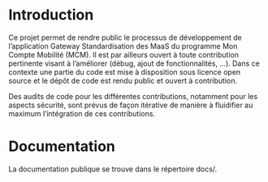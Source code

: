 # Introduction
Ce projet permet de rendre public le processus de développement de l’application Gateway Standardisation des MaaS du programme Mon Compte Mobilité (MCM). Il est par ailleurs ouvert à toute contribution pertinente visant à l’améliorer (débug, ajout de fonctionnalités, …). Dans ce contexte une partie du code est mise à disposition sous licence open source et le dépôt de code est rendu public et ouvert à contribution.

Des audits de code pour les différentes contributions, notamment pour les aspects sécurité, sont prévus de façon itérative de manière à fluidifier au maximum l’intégration de ces contributions.

# Documentation
La documentation publique se trouve dans le répertoire docs/.

